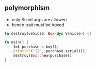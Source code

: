 ## polymorphism

* only Sized args are allowed
* hence trait must be boxed

```rust
fn destroy(vehicle: Box<dyn Vehicle>) {}

fn main() {
    let purchase = buy();
    println!("{}", purchase.serial());
    destroy(Box::new(purchase));
}
```